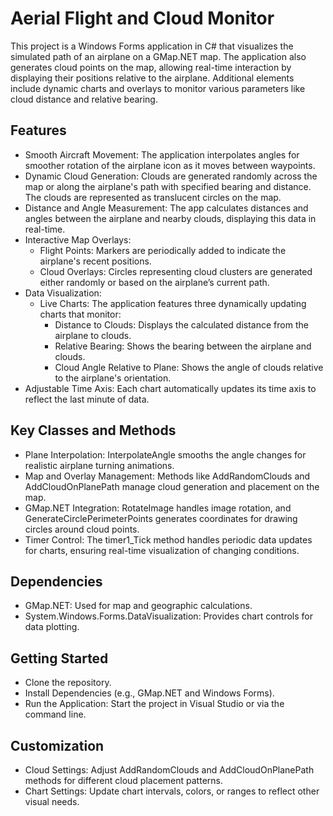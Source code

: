 # Aerial Flight and Cloud Monitor
This project is a Windows Forms application in C# that visualizes the simulated path of an airplane on a GMap.NET map. The application also generates cloud points on the map, allowing real-time interaction by displaying their positions relative to the airplane. Additional elements include dynamic charts and overlays to monitor various parameters like cloud distance and relative bearing.

## Features
- Smooth Aircraft Movement: The application interpolates angles for smoother rotation of the airplane icon as it moves between waypoints.
- Dynamic Cloud Generation: Clouds are generated randomly across the map or along the airplane's path with specified bearing and distance. The clouds are represented as translucent circles on the map.
- Distance and Angle Measurement: The app calculates distances and angles between the airplane and nearby clouds, displaying this data in real-time.
- Interactive Map Overlays:
    - Flight Points: Markers are periodically added to indicate the airplane's recent positions.
    - Cloud Overlays: Circles representing cloud clusters are generated either randomly or based on the airplane’s current path.
- Data Visualization:
    - Live Charts: The application features three dynamically updating charts that monitor:
        - Distance to Clouds: Displays the calculated distance from the airplane to clouds.
        - Relative Bearing: Shows the bearing between the airplane and clouds.
        - Cloud Angle Relative to Plane: Shows the angle of clouds relative to the airplane's orientation.
- Adjustable Time Axis: Each chart automatically updates its time axis to reflect the last minute of data.

## Key Classes and Methods
- Plane Interpolation: InterpolateAngle smooths the angle changes for realistic airplane turning animations.
- Map and Overlay Management: Methods like AddRandomClouds and AddCloudOnPlanePath manage cloud generation and placement on the map.
- GMap.NET Integration: RotateImage handles image rotation, and GenerateCirclePerimeterPoints generates coordinates for drawing circles around cloud points.
- Timer Control: The timer1_Tick method handles periodic data updates for charts, ensuring real-time visualization of changing conditions.

## Dependencies
- GMap.NET: Used for map and geographic calculations.
- System.Windows.Forms.DataVisualization: Provides chart controls for data plotting.

## Getting Started
- Clone the repository.
- Install Dependencies (e.g., GMap.NET and Windows Forms).
- Run the Application: Start the project in Visual Studio or via the command line.

## Customization
- Cloud Settings: Adjust AddRandomClouds and AddCloudOnPlanePath methods for different cloud placement patterns.
- Chart Settings: Update chart intervals, colors, or ranges to reflect other visual needs.
